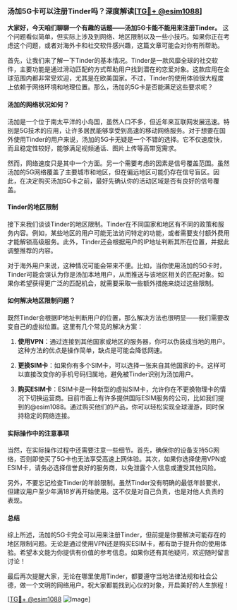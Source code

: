 ### 汤加5G卡可以注册Tinder吗？深度解读[[TG💪+ @esim1088](https://t.me/s/esim1088)]

**大家好，今天咱们聊聊一个有趣的话题——汤加5G卡能不能用来注册Tinder。** 这个问题看似简单，但实际上涉及到网络、地区限制以及一些小技巧。如果你正在考虑这个问题，或者对海外卡和社交软件感兴趣，这篇文章可能会对你有所帮助。

首先，让我们来了解一下Tinder的基本情况。Tinder是一款风靡全球的社交软件，主要功能是通过滑动匹配的方式帮助用户找到潜在的恋爱对象。这款应用在全球范围内都非常受欢迎，尤其是在欧美国家。不过，Tinder的使用体验很大程度上依赖于网络环境和地理位置。那么，汤加的5G卡是否能满足这些要求呢？

#### 汤加的网络状况如何？

汤加是一个位于南太平洋的小岛国，虽然人口不多，但近年来互联网发展迅速。特别是5G技术的应用，让许多居民能够享受到高速的移动网络服务。对于想要在国外使用Tinder的用户来说，汤加的5G卡无疑是一个不错的选择。它不仅速度快，而且稳定性较好，能够满足视频通话、图片上传等高带宽需求。

然而，网络速度只是其中一个方面。另一个需要考虑的因素是信号覆盖范围。虽然汤加的5G网络覆盖了主要城市和地区，但在偏远地区可能仍存在信号盲区。因此，在决定购买汤加5G卡之前，最好先确认你的活动区域是否有良好的信号覆盖。

#### Tinder的地区限制

接下来我们谈谈Tinder的地区限制。Tinder在不同国家和地区有不同的政策和服务内容。例如，某些地区的用户可能无法访问特定的功能，或者需要支付额外费用才能解锁高级服务。此外，Tinder还会根据用户的IP地址判断其所在位置，并据此调整推荐的内容。

对于海外用户来说，这种情况可能会带来不便。比如，当你使用汤加的5G卡时，Tinder可能会误认为你是汤加本地用户，从而推送与该地区相关的匹配对象。如果你希望获得更广泛的匹配机会，就需要采取一些额外措施来绕过这些限制。

#### 如何解决地区限制问题？

既然Tinder会根据IP地址判断用户的位置，那么解决方法也很明显——我们需要改变自己的虚拟位置。这里有几个常见的解决方案：

1. **使用VPN**：通过连接到其他国家或地区的服务器，你可以伪装成当地的用户。这种方法的优点是操作简单，缺点是可能会降低网速。
   
2. **更换SIM卡**：如果你有多个SIM卡，可以选择一张来自其他国家的卡。这样可以直接改变你的手机号码归属地，避免被Tinder识别为汤加用户。

3. **购买ESIM卡**：ESIM卡是一种新型的虚拟SIM卡，允许你在不更换物理卡的情况下切换运营商。目前市面上有许多提供国际ESIM服务的公司，比如我们提到的@esim1088。通过购买他们的产品，你可以轻松实现全球漫游，同时保持稳定的网络连接。

#### 实际操作中的注意事项

当然，在实际操作过程中还需要注意一些细节。首先，确保你的设备支持5G网络，否则即使买了5G卡也无法享受高速上网体验。其次，如果你选择使用VPN或ESIM卡，请务必选择信誉良好的服务商，以免泄露个人信息或遭受其他风险。

另外，不要忘记检查Tinder的年龄限制。虽然Tinder没有明确的最低年龄要求，但建议用户至少年满18岁再开始使用。这不仅是对自己负责，也是对他人负责的表现。

#### 总结

综上所述，汤加的5G卡完全可以用来注册Tinder，但前提是你要解决可能存在的地区限制问题。无论是通过使用VPN还是购买ESIM卡，都有助于提升你的使用体验。希望本文能为你提供有价值的参考信息。如果你还有其他疑问，欢迎随时留言讨论！

最后再次提醒大家，无论在哪里使用Tinder，都要遵守当地法律法规和社会公德，做一个文明的网络用户。祝大家都能找到心仪的对象，开启美好的人生旅程！

[[TG💪+ @esim1088](https://t.me/s/esim1088) ![Image](https://i.postimg.cc/4NQfJmqS/Snipaste-2025-05-13-00-14-12.png)]